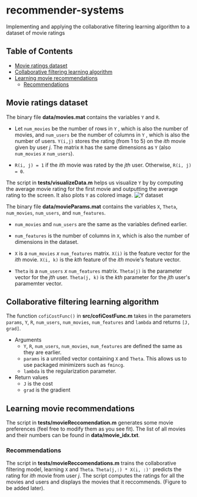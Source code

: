 # recommender-systems
Implementing and applying the collaborative filtering learning algorithm to a dataset of movie ratings

## Table of Contents
* [Movie ratings dataset](#movie-ratings-dataset)
* [Collaborative filtering learning algorithm](#collaborative-filtering-learning-algorithm)
* [Learning movie recommendations](#learning-movie-recommendations)
  * [Recommendations](#recommendations)

## Movie ratings dataset
The binary file **data/movies.mat** contains the variables ```Y```
and ```R```. 


* Let ```num_movies``` be the number of rows in ```Y```
, which is also the number of movies,
and ```num_users``` be the number of columns in ```Y```
, which is also the number of users.
```Y(i,j)``` stores the rating (from 1 to 5)
on the *ith* movie given by user *j*.
The matrix ```R``` has the same dimensions as ```Y```
(also ```num_movies``` *x* ```num_users```). 

* ```R(i, j) = 1``` if the *ith* movie was rated by the *jth* user.
Otherwise, ```R(i, j) = 0```.

The script in **tests/visualizeData.m** helps us visualize ```Y``` by
by computing the average movie rating for the first movie and outputting
the average rating to the screen. It also plots ```Y``` as colored image.
![Y dataset](figures/ratings.jpg)




The binary file **data/movieParams.mat** contains the variables
```X```, ```Theta```, ```num_movies```, ```num_users```, and
```num_features```. 


* ```num_movies``` and ```num_users``` are the same as the
variables defined earlier. 

* ```num_features``` is the number of columns in ```X```,
which is also the number of dimensions in the dataset.

* ```X``` is a ```num_movies``` *x* ```num_features``` matrix.
```X(i)``` is the feature vector for the *ith* movie.
```X(i, k)``` is the *kth* feature of the *ith* movie's feature vector.

* ```Theta``` is a ```num_users``` *x* ```num_features``` matrix.
```Theta(j)``` is the parameter vector for the *jth* user.
```Theta(j, k)``` is the *kth* parameter for the *jth* user's paramemter vector.



## Collaborative filtering learning algorithm
The function ```cofiCostFunc()``` in **src/cofiCostFunc.m** takes in the parameters
```params```, ```Y```, ```R```, ```num_users```, ```num_movies```, ```num_features```
and ```lambda``` and returns ```[J, grad]```.
* Arguments
  * ```Y```, ```R```, ```num_users```, ```num_movies```, ```num_features``` are defined
  the same as they are earlier.
  * ```params``` is a unrolled vector containing ```X``` and ```Theta```. This allows
  us to use packaged minimizers such as ```fmincg```.
  * ```lambda``` is the regularization parameter.
* Return values
  * ```J``` is the cost
  * ```grad``` is the gradient

## Learning movie recommendations
The script in **tests/movieReccomendation.m** generates some movie preferences (feel
free to modify them as you see fit). The list of all movies and their numbers can be
found in **data/movie_idx.txt**. 
### Recommendations
The script in **tests/movieReccomendations.m** trains the collaborative filtering model,
learning ```X``` and ```Theta```. ```Theta(j,:) * X(i, :)'``` predicts the rating for
*ith* movie from user *j*. The script computes the ratings for all the movies and users
and displays the movies that it reccommends.
(Figure to be added later).
